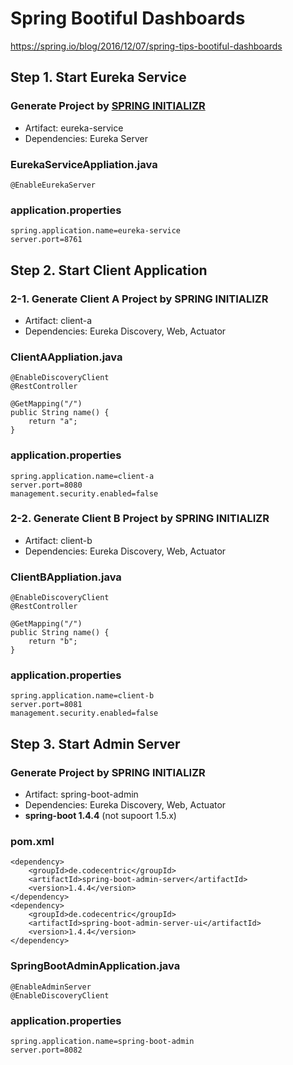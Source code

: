 # Spring Bootiful Dashboards

https://spring.io/blog/2016/12/07/spring-tips-bootiful-dashboards

## Step 1. Start Eureka Service

### Generate Project by [SPRING INITIALIZR](http://start.spring.io/)
- Artifact: eureka-service
- Dependencies: Eureka Server

### EurekaServiceAppliation.java
```
@EnableEurekaServer
```

### application.properties
```
spring.application.name=eureka-service
server.port=8761
```

## Step 2. Start Client Application

### 2-1. Generate Client A Project by SPRING INITIALIZR
- Artifact: client-a
- Dependencies: Eureka Discovery, Web, Actuator

### ClientAAppliation.java
```
@EnableDiscoveryClient
@RestController

@GetMapping("/")
public String name() {
    return "a";
}
```

### application.properties
```
spring.application.name=client-a
server.port=8080
management.security.enabled=false
```

### 2-2. Generate Client B Project by SPRING INITIALIZR
- Artifact: client-b
- Dependencies: Eureka Discovery, Web, Actuator

### ClientBAppliation.java
```
@EnableDiscoveryClient
@RestController

@GetMapping("/")
public String name() {
    return "b";
}
```

### application.properties
```
spring.application.name=client-b
server.port=8081
management.security.enabled=false
```

## Step 3. Start Admin Server

### Generate Project by SPRING INITIALIZR
- Artifact: spring-boot-admin
- Dependencies: Eureka Discovery, Web, Actuator
- **spring-boot 1.4.4** (not supoort 1.5.x)

### pom.xml
```
<dependency>
    <groupId>de.codecentric</groupId>
    <artifactId>spring-boot-admin-server</artifactId>
    <version>1.4.4</version>
</dependency>
<dependency>
    <groupId>de.codecentric</groupId>
    <artifactId>spring-boot-admin-server-ui</artifactId>
    <version>1.4.4</version>
</dependency>
```

### SpringBootAdminApplication.java
```
@EnableAdminServer
@EnableDiscoveryClient
```

### application.properties
```
spring.application.name=spring-boot-admin
server.port=8082
```
